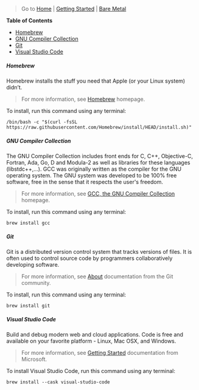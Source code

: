 > Go to [Home](../../../README.md) | [Getting Started](../README.md) | [Bare Metal](README.md)

**Table of Contents**

- [Homebrew](#homebrew)
- [GNU Compiler Collection](#gnu-compiler-collection)
- [Git](#git)
- [Visual Studio Code](#visual-studio-code)

##### Homebrew

Homebrew installs the stuff you need that Apple (or your Linux system) didn’t.

> For more information, see [Homebrew](https://brew.sh) homepage.

To install, run this command using any terminal:

```
/bin/bash -c "$(curl -fsSL https://raw.githubusercontent.com/Homebrew/install/HEAD/install.sh)"
```

##### GNU Compiler Collection

The GNU Compiler Collection includes front ends for C, C++, Objective-C, Fortran, Ada, Go, D and Modula-2 as well as libraries for these languages (libstdc++,...). GCC was originally written as the compiler for the GNU operating system. The GNU system was developed to be 100% free software, free in the sense that it respects the user's freedom.

> For more information, see [GCC, the GNU Compiler Collection](https://gcc.gnu.org/) homepage.

To install, run this command using any terminal:

```
brew install gcc
```

##### Git

Git is a distributed version control system that tracks versions of files. It is often used to control source code by programmers collaboratively developing software.

> For more information, see [About](https://www.git-scm.com/about) documentation from the Git community.

To install, run this command using any terminal:

```
brew install git
```

##### Visual Studio Code

Build and debug modern web and cloud applications. Code is free and available on your favorite platform - Linux, Mac OSX, and Windows.

> For more information, see [Getting Started](https://code.visualstudio.com/docs) documentation from Microsoft.

To install Visual Studio Code, run this command using any terminal:

```
brew install --cask visual-studio-code
```
